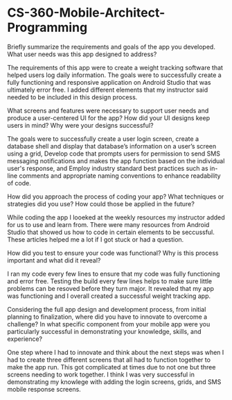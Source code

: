# CS-360-Mobile-Architect-Programming

Briefly summarize the requirements and goals of the app you developed. What user needs was this app designed to address?

The requirements of this app were to create a weight tracking software that helped users log daily information. The goals were to successfully create a fully functioning and responsive application on Android Studio that was ultimately error free. I added different elements that my instructor said needed to be included in this design process.


What screens and features were necessary to support user needs and produce a user-centered UI for the app? How did your UI designs keep users in mind? Why were your designs successful?

The goals were to successfully create a user login screen, create a database shell and display that database’s information on a user’s screen using a grid, Develop code that prompts users for permission to send SMS messaging notifications and makes the app function based on the individual user's response, and Employ industry standard best practices such as in-line comments and appropriate naming conventions to enhance readability of code.


How did you approach the process of coding your app? What techniques or strategies did you use? How could those be applied in the future?

While coding the app I looeked at the weekly resources my instructor added for us to use and learn from. There were many resources from Android Studio that showed us how to code in certain elements to be seccussful. These articles helped me a lot if I got stuck or had a question. 


How did you test to ensure your code was functional? Why is this process important and what did it reveal?

I ran my code every few lines to ensure that my code was fully functioning and error free. Testing the build every few lines helps to make sure little problems can be resoved before they turn major. It revealed that my app was functioning and I overall created a successful weight tracking app. 


Considering the full app design and development process, from initial planning to finalization, where did you have to innovate to overcome a challenge?
In what specific component from your mobile app were you particularly successful in demonstrating your knowledge, skills, and experience?

One step where I had to innovate and think about the next steps was when I had to create three different screens that all had to function together to make the app run. This got complicated at times due to not one but three screens needing to work together. I think I was very successful in demonstrating my knowlege with adding the login screens, grids, and SMS mobile response screens.
